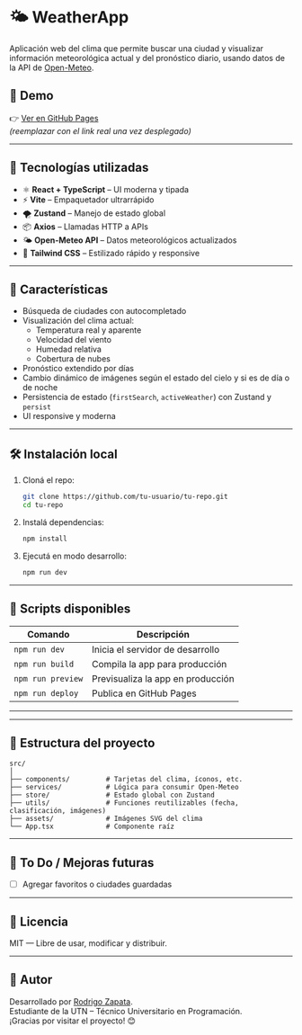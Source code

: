 
# 🌤️ WeatherApp

Aplicación web del clima que permite buscar una ciudad y visualizar información meteorológica actual y del pronóstico diario, usando datos de la API de [Open-Meteo](https://open-meteo.com/).

## 🚀 Demo

👉 [Ver en GitHub Pages](https://tu-usuario.github.io/tu-repo/)  
*(reemplazar con el link real una vez desplegado)*

---

## 🧠 Tecnologías utilizadas

- ⚛️ **React + TypeScript** – UI moderna y tipada
- ⚡ **Vite** – Empaquetador ultrarrápido
- 🌪️ **Zustand** – Manejo de estado global
- 📦 **Axios** – Llamadas HTTP a APIs
- 🌤️ **Open-Meteo API** – Datos meteorológicos actualizados
- 🎨 **Tailwind CSS** – Estilizado rápido y responsive

---

## 📸 Características

- Búsqueda de ciudades con autocompletado
- Visualización del clima actual:
  - Temperatura real y aparente
  - Velocidad del viento
  - Humedad relativa
  - Cobertura de nubes
- Pronóstico extendido por días
- Cambio dinámico de imágenes según el estado del cielo y si es de día o de noche
- Persistencia de estado (`firstSearch`, `activeWeather`) con Zustand y `persist`
- UI responsive y moderna

---

## 🛠️ Instalación local

1. Cloná el repo:

   ```bash
   git clone https://github.com/tu-usuario/tu-repo.git
   cd tu-repo
   ```

2. Instalá dependencias:

   ```bash
   npm install
   ```

3. Ejecutá en modo desarrollo:

   ```bash
   npm run dev
   ```

---

## 🧾 Scripts disponibles

| Comando         | Descripción                          |
|-----------------|--------------------------------------|
| `npm run dev`   | Inicia el servidor de desarrollo     |
| `npm run build` | Compila la app para producción       |
| `npm run preview` | Previsualiza la app en producción |
| `npm run deploy`| Publica en GitHub Pages              |

---


---

## 📁 Estructura del proyecto

```
src/
│
├── components/         # Tarjetas del clima, íconos, etc.
├── services/           # Lógica para consumir Open-Meteo
├── store/              # Estado global con Zustand
├── utils/              # Funciones reutilizables (fecha, clasificación, imágenes)
├── assets/             # Imágenes SVG del clima
└── App.tsx             # Componente raíz
```

---

## 📌 To Do / Mejoras futuras


- [ ] Agregar favoritos o ciudades guardadas


---

## 📄 Licencia

MIT — Libre de usar, modificar y distribuir.

---

## 🙌 Autor

Desarrollado por [Rodrigo Zapata](https://github.com/rodrigozapata).  
Estudiante de la UTN – Técnico Universitario en Programación.  
¡Gracias por visitar el proyecto! 😊